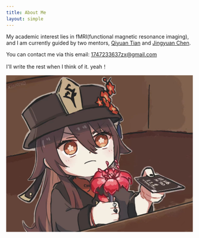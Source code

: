 ```yaml
---
title: About Me
layout: simple
---
```

My academic interest lies in fMRI(functional magnetic resonance imaging), and I am currently guided by two mentors, [Qiyuan Tian](https://www.med.tsinghua.edu.cn/info/1357/4249.htm) and [Jingyuan Chen](https://sites.google.com/view/jingyuan-e-chen/about).

You can contact me via this email: 1747233637zx@gmail.com

I'll write the rest when I think of it.
yeah！

<div  align="center"> 
<img src="/assets/img/hutao.jpg?height=288&width=420&top_left_y=596&top_left_x=1357" style="zoom:55%">
</div>
